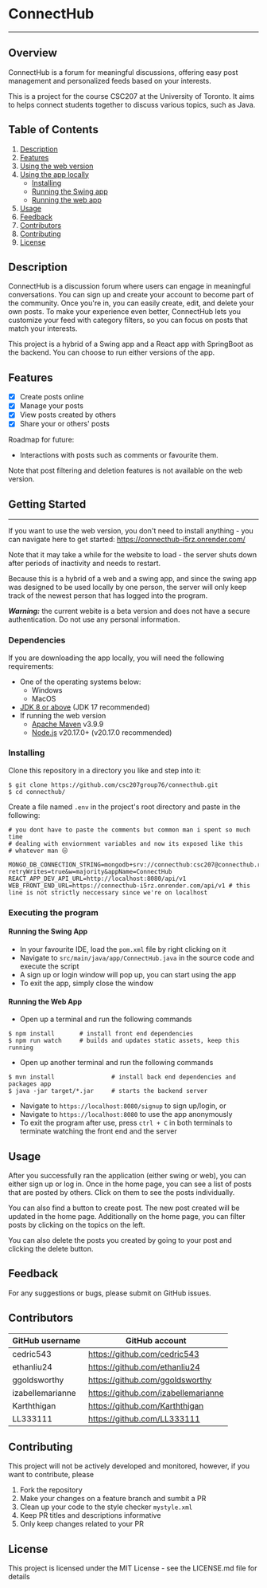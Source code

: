# ConnectHub

***

## Overview
ConnectHub is a forum for meaningful discussions, offering easy post management and personalized feeds based on your interests.

This is a project for the course CSC207 at the University of Toronto. It aims to helps connect students together to discuss various topics, such as Java.

## Table of Contents
1. [Description](#description)
2. [Features](#features)
3. [Using the web version](#getting-started)
4. [Using the app locally](#dependencies)
    * [Installing](#installing)
    * [Running the Swing app](#running-the-swing-app)
    * [Running the web app](#running-the-web-app)
5. [Usage](#usage)
6. [Feedback](#feedback)
7. [Contributors](#contributors)
8. [Contributing](#contributing)
9. [License](#license)


## Description
ConnectHub is a discussion forum where users can engage in meaningful conversations. You can sign up and create your account to become part of the community. Once you're in, you can easily create, edit, and delete your own posts. To make your experience even better, ConnectHub lets you customize your feed with category filters, so you can focus on posts that match your interests.​

This project is a hybrid of a Swing app and a React app with SpringBoot as the backend. You can choose to run either versions of the app.


## Features
- [x] Create posts online
- [x] Manage your posts
- [x] View posts created by others
- [x] Share your or others' posts

Roadmap for future:
* Interactions with posts such as comments or favourite them.

Note that post filtering and deletion features is not available on the web version.

## Getting Started
***
If you want to use the web version, you don't need to install anything - you can navigate here to get started: https://connecthub-i5rz.onrender.com/

Note that it may take a while for the website to load - the server shuts down after periods of inactivity and needs to restart.

Because this is a hybrid of a web and a swing app, and since the swing app was designed to be used locally by one person, the server will only keep track of the newest person that has logged into the program.

***Warning:*** the current webite is a beta version and does not have a secure authentication. Do not use any personal information.


### Dependencies
If you are downloading the app locally, you will need the following requirements:
* One of the operating systems below:
    * Windows
    * MacOS
* [JDK 8 or above](https://www.oracle.com/ca-en/java/technologies/downloads/) (JDK 17 recommended)
* If running the web version
    * [Apache Maven](https://maven.apache.org/download.cgi) v3.9.9
    * [Node.js](https://nodejs.org/en/download/package-manager) v20.17.0+ (v20.17.0 recommended)
    <!-- * [Docker](https://docker.com/products/docker-desktop/) (optional - see more [details](#running-the-web-app-with-docker)) -->


### Installing
Clone this repository in a directory you like and step into it:
```
$ git clone https://github.com/csc207group76/connecthub.git
$ cd connecthub/
```

Create a file named `.env` in the project's root directory and paste in the following:
```
# you dont have to paste the comments but common man i spent so much time
# dealing with enviornment variables and now its exposed like this
# whatever man 😒

MONGO_DB_CONNECTION_STRING=mongodb+srv://connecthub:csc207@connecthub.rdlr3.mongodb.net/?retryWrites=true&w=majority&appName=ConnectHub
REACT_APP_DEV_API_URL=http://localhost:8080/api/v1
WEB_FRONT_END_URL=https://connecthub-i5rz.onrender.com/api/v1 # this line is not strictly neccessary since we're on localhost
```


### Executing the program

#### Running the Swing App
- In your favourite IDE, load the `pom.xml` file by right clicking on it
- Navigate to `src/main/java/app/ConnectHub.java` in the source code and execute the script
- A sign up or login window will pop up, you can start using the app
- To exit the app, simply close the window

#### Running the Web App
- Open up a terminal and run the following commands
```
$ npm install       # install front end dependencies
$ npm run watch     # builds and updates static assets, keep this running
```
- Open up another terminal and run the following commands
```
$ mvn install                # install back end dependencies and packages app
$ java -jar target/*.jar     # starts the backend server
```
- Navigate to `https://localhost:8080/signup` to sign up/login, or
- Navigate to `https://localhost:8080` to use the app anonymously
- To exit the program after use, press `ctrl + C` in both terminals to terminate watching the front end and the server


<!-- Doesn't work atm, to be updated later

#### Running the Web App with Docker
If you are using Docker, you won't need to install anything else mentioned previously. We will use Docker desktop.

- Run the command:
```
# create a docker image
$ docker build -t <your-image-name> .
```
- In Docker desktop, find the image with the tag name you built and run it - in the modal that pops up:
    * Set port to `8080`
    * Set the enviornmnet variables from your .env file
- Navigate to `https://localhost:8080/signup` or `https://localhost:8080`
- To exit the program, you can stop the container by
    * Going to `images`
    * Locate the image that you ran
    * In `Actions`, click on "Show image actions" -> "View container usage"
    * Stop the container -->


## Usage
After you successfully ran the application (either swing or web), you can either sign up or log in. Once in the home page, you can see a list of posts that are posted by others. Click on them to see the posts individually.

You can also find a button to create post. The new post created will be updated in the home page. Additionally on the home page, you can filter posts by clicking on the topics on the left.

You can also delete the posts you created by going to your post and clicking the delete button.


## Feedback
For any suggestions or bugs, please submit on GitHub issues.


## Contributors
| GitHub username | GitHub account |
| --------------- | -------------- |
| cedric543 | https://github.com/cedric543 |
| ethanliu24 | https://github.com/ethanliu24 |
| ggoldsworthy | https://github.com/ggoldsworthy |
| izabellemarianne | https://github.com/izabellemarianne |
| Karththigan | https://github.com/Karththigan |
| LL333111 | https://github.com/LL333111 |


## Contributing
This project will not be actively developed and monitored, however, if you want to contribute, please
1. Fork the repository
2. Make your changes on a feature branch and sumbit a PR
3. Clean up your code to the style checker `mystyle.xml`
4. Keep PR titles and descriptions informative
5. Only keep changes related to your PR


## License
This project is licensed under the MIT License - see the LICENSE.md file for details
